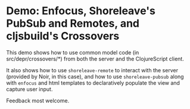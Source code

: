 # Demo: Enfocus, Shoreleave's PubSub and Remotes, and cljsbuild's Crossovers

This demo shows how to use common model code (in src/depr/crossovers/*) from both the server and the ClojureScript client.

It also shows how to use `shoreleave-remote` to interact with the server (provided by Noir, in this case), and how to use `shoreleave-pubsub` along with `enfocus` and html templates to declaratively populate the view and capture user input.

Feedback most welcome.